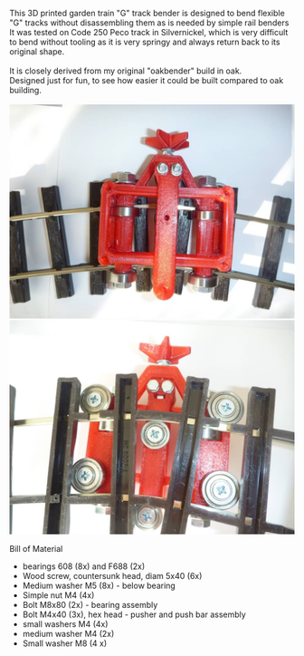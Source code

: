 This 3D printed garden train "G" track bender is designed to bend flexible "G" tracks without disassembling them as is needed by simple rail benders<br>
It was tested on Code 250 Peco track in Silvernickel, which is very difficult to bend without tooling as it is very springy and always return back to its original shape.<br>  
It is closely derived from my original "oakbender" build in oak.<br>
Designed just for fun, to see how easier it could be built compared to oak building.<br> 
<br>
<img src="Garden_train_G_track_bender_bottom_track.jpg" alt="View from top of the Garden train track bender" width="580"><br>
<img src="Garden_train_G_track_bender_top_track.jpg" alt="View from bottom of track of the Garden train track bender" width="580">

Bill of Material
- bearings 608 (8x) and F688 (2x)
- Wood screw, countersunk head, diam 5x40 (6x)
- Medium washer M5 (8x) - below bearing
- Simple nut M4 (4x)
- Bolt M8x80 (2x) - bearing assembly
- Bolt M4x40 (3x), hex head - pusher and push bar assembly
- small washers M4 (4x)
- medium washer M4 (2x)
- Small washer M8 (4 x)
